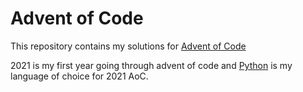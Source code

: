 # Advent of Code
This repository contains my solutions for [Advent of Code](https://adventofcode.com/)

2021 is my first year going through advent of code and [Python](https://www.python.org/) is my language of choice for 2021 AoC.
